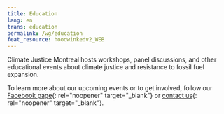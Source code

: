 ```yaml
---
title: Education
lang: en
trans: education
permalink: /wg/education
feat_resource: hoodwinkedv2_WEB
---
```

Climate Justice Montreal hosts workshops, panel discussions, and other educational events about climate justice and resistance to fossil fuel expansion.

To learn more about our upcoming events or to get involved, follow our [Facebook page](https://www.facebook.com/ClimateJusticeMontreal){: rel="noopener" target="_blank"} or [contact us](mailto:justiceclimatiquemtl@gmail.com){: rel="noopener" target="_blank"}.
